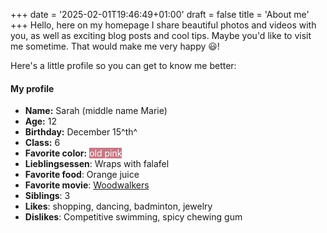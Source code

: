 +++
date = '2025-02-01T19:46:49+01:00'
draft = false
title = 'About me'
+++
Hello, here on my homepage I share beautiful photos and videos with you, as well as exciting blog posts and cool tips. Maybe you'd like to visit me sometime. That would make me very happy 😃!

Here's a little profile so you can get to know me better:

#### My profile  

* **Name:** Sarah (middle name Marie)
* **Age:** 12
* **Birthday:** December 15^th^
* **Class:** 6
* **Favorite color:** <span style="color: white; background-color: #C67986;">old pink</span>
* **Lieblingsessen**: Wraps with falafel
* **Favorite food**: Orange juice
* **Favorite movie**: [Woodwalkers](https://www.youtube.com/watch?v=ntxIqJ6FqBk)
* **Siblings**: 3
* **Likes**: shopping, dancing, badminton, jewelry
* **Dislikes**: Competitive swimming, spicy chewing gum
